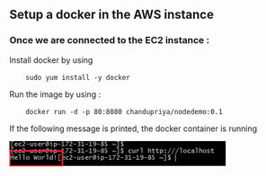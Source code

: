 ## Setup a docker in the AWS instance

### Once we are connected to the EC2 instance :

Install docker by using

        sudo yum install -y docker

Run the image by using :

        docker run -d -p 80:8080 chandupriya/nodedemo:0.1

If the following message is printed, the docker container is running

![Docker_Veruf](Hello_World.png)
